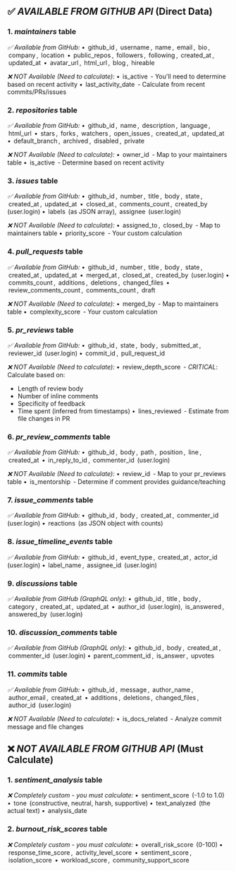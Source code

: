 ## ✅ *AVAILABLE FROM GITHUB API* (Direct Data)

### 1. *maintainers* table
*✅ Available from GitHub:*
•⁠  ⁠⁠ github_id ⁠, ⁠ username ⁠, ⁠ name ⁠, ⁠ email ⁠, ⁠ bio ⁠, ⁠ company ⁠, ⁠ location ⁠
•⁠  ⁠⁠ public_repos ⁠, ⁠ followers ⁠, ⁠ following ⁠, ⁠ created_at ⁠, ⁠ updated_at ⁠
•⁠  ⁠⁠ avatar_url ⁠, ⁠ html_url ⁠, ⁠ blog ⁠, ⁠ hireable ⁠

*❌ NOT Available (Need to calculate):*
•⁠  ⁠⁠ is_active ⁠ - You'll need to determine based on recent activity
•⁠  ⁠⁠ last_activity_date ⁠ - Calculate from recent commits/PRs/issues

### 2. *repositories* table
*✅ Available from GitHub:*
•⁠  ⁠⁠ github_id ⁠, ⁠ name ⁠, ⁠ description ⁠, ⁠ language ⁠, ⁠ html_url ⁠
•⁠  ⁠⁠ stars ⁠, ⁠ forks ⁠, ⁠ watchers ⁠, ⁠ open_issues ⁠, ⁠ created_at ⁠, ⁠ updated_at ⁠
•⁠  ⁠⁠ default_branch ⁠, ⁠ archived ⁠, ⁠ disabled ⁠, ⁠ private ⁠

*❌ NOT Available (Need to calculate):*
•⁠  ⁠⁠ owner_id ⁠ - Map to your maintainers table
•⁠  ⁠⁠ is_active ⁠ - Determine based on recent activity

### 3. *issues* table
*✅ Available from GitHub:*
•⁠  ⁠⁠ github_id ⁠, ⁠ number ⁠, ⁠ title ⁠, ⁠ body ⁠, ⁠ state ⁠, ⁠ created_at ⁠, ⁠ updated_at ⁠
•⁠  ⁠⁠ closed_at ⁠, ⁠ comments_count ⁠, ⁠ created_by ⁠ (user.login)
•⁠  ⁠⁠ labels ⁠ (as JSON array), ⁠ assignee ⁠ (user.login)

*❌ NOT Available (Need to calculate):*
•⁠  ⁠⁠ assigned_to ⁠, ⁠ closed_by ⁠ - Map to maintainers table
•⁠  ⁠⁠ priority_score ⁠ - Your custom calculation

### 4. *pull_requests* table
*✅ Available from GitHub:*
•⁠  ⁠⁠ github_id ⁠, ⁠ number ⁠, ⁠ title ⁠, ⁠ body ⁠, ⁠ state ⁠, ⁠ created_at ⁠, ⁠ updated_at ⁠
•⁠  ⁠⁠ merged_at ⁠, ⁠ closed_at ⁠, ⁠ created_by ⁠ (user.login)
•⁠  ⁠⁠ commits_count ⁠, ⁠ additions ⁠, ⁠ deletions ⁠, ⁠ changed_files ⁠
•⁠  ⁠⁠ review_comments_count ⁠, ⁠ comments_count ⁠, ⁠ draft ⁠

*❌ NOT Available (Need to calculate):*
•⁠  ⁠⁠ merged_by ⁠ - Map to maintainers table
•⁠  ⁠⁠ complexity_score ⁠ - Your custom calculation

### 5. *pr_reviews* table
*✅ Available from GitHub:*
•⁠  ⁠⁠ github_id ⁠, ⁠ state ⁠, ⁠ body ⁠, ⁠ submitted_at ⁠, ⁠ reviewer_id ⁠ (user.login)
•⁠  ⁠⁠ commit_id ⁠, ⁠ pull_request_id ⁠

*❌ NOT Available (Need to calculate):*
•⁠  ⁠⁠ review_depth_score ⁠ - *CRITICAL*: Calculate based on:
  - Length of review body
  - Number of inline comments
  - Specificity of feedback
  - Time spent (inferred from timestamps)
•⁠  ⁠⁠ lines_reviewed ⁠ - Estimate from file changes in PR

### 6. *pr_review_comments* table
*✅ Available from GitHub:*
•⁠  ⁠⁠ github_id ⁠, ⁠ body ⁠, ⁠ path ⁠, ⁠ position ⁠, ⁠ line ⁠, ⁠ created_at ⁠
•⁠  ⁠⁠ in_reply_to_id ⁠, ⁠ commenter_id ⁠ (user.login)

*❌ NOT Available (Need to calculate):*
•⁠  ⁠⁠ review_id ⁠ - Map to your pr_reviews table
•⁠  ⁠⁠ is_mentorship ⁠ - Determine if comment provides guidance/teaching

### 7. *issue_comments* table
*✅ Available from GitHub:*
•⁠  ⁠⁠ github_id ⁠, ⁠ body ⁠, ⁠ created_at ⁠, ⁠ commenter_id ⁠ (user.login)
•⁠  ⁠⁠ reactions ⁠ (as JSON object with counts)

### 8. *issue_timeline_events* table
*✅ Available from GitHub:*
•⁠  ⁠⁠ github_id ⁠, ⁠ event_type ⁠, ⁠ created_at ⁠, ⁠ actor_id ⁠ (user.login)
•⁠  ⁠⁠ label_name ⁠, ⁠ assignee_id ⁠ (user.login)

### 9. *discussions* table
*✅ Available from GitHub (GraphQL only):*
•⁠  ⁠⁠ github_id ⁠, ⁠ title ⁠, ⁠ body ⁠, ⁠ category ⁠, ⁠ created_at ⁠, ⁠ updated_at ⁠
•⁠  ⁠⁠ author_id ⁠ (user.login), ⁠ is_answered ⁠, ⁠ answered_by ⁠ (user.login)

### 10. *discussion_comments* table
*✅ Available from GitHub (GraphQL only):*
•⁠  ⁠⁠ github_id ⁠, ⁠ body ⁠, ⁠ created_at ⁠, ⁠ commenter_id ⁠ (user.login)
•⁠  ⁠⁠ parent_comment_id ⁠, ⁠ is_answer ⁠, ⁠ upvotes ⁠

### 11. *commits* table
*✅ Available from GitHub:*
•⁠  ⁠⁠ github_id ⁠, ⁠ message ⁠, ⁠ author_name ⁠, ⁠ author_email ⁠, ⁠ created_at ⁠
•⁠  ⁠⁠ additions ⁠, ⁠ deletions ⁠, ⁠ changed_files ⁠, ⁠ author_id ⁠ (user.login)

*❌ NOT Available (Need to calculate):*
•⁠  ⁠⁠ is_docs_related ⁠ - Analyze commit message and file changes

## ❌ *NOT AVAILABLE FROM GITHUB API* (Must Calculate)

### 1. *sentiment_analysis* table
*❌ Completely custom - you must calculate:*
•⁠  ⁠⁠ sentiment_score ⁠ (-1.0 to 1.0)
•⁠  ⁠⁠ tone ⁠ (constructive, neutral, harsh, supportive)
•⁠  ⁠⁠ text_analyzed ⁠ (the actual text)
•⁠  ⁠⁠ analysis_date ⁠

### 2. *burnout_risk_scores* table
*❌ Completely custom - you must calculate:*
•⁠  ⁠⁠ overall_risk_score ⁠ (0-100)
•⁠  ⁠⁠ response_time_score ⁠, ⁠ activity_level_score ⁠
•⁠  ⁠⁠ sentiment_score ⁠, ⁠ isolation_score ⁠
•⁠  ⁠⁠ workload_score ⁠, ⁠ community_support_score ⁠
